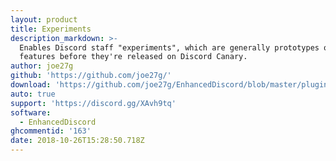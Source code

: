 ```yaml
---
layout: product
title: Experiments
description_markdown: >-
  Enables Discord staff "experiments", which are generally prototypes of
  features before they're released on Discord Canary.
author: joe27g
github: 'https://github.com/joe27g/'
download: 'https://github.com/joe27g/EnhancedDiscord/blob/master/plugins/experiments.js'
auto: true
support: 'https://discord.gg/XAvh9tq'
software:
  - EnhancedDiscord
ghcommentid: '163'
date: 2018-10-26T15:28:50.718Z
---
```


